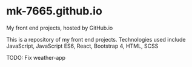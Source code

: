 # mk-7665.github.io
My front end projects, hosted by GitHub.io

This is a repository of my front end projects. Technologies used include JavaScript, JavaScript ES6, React, Bootstrap 4, HTML, SCSS

TODO:
Fix weather-app
